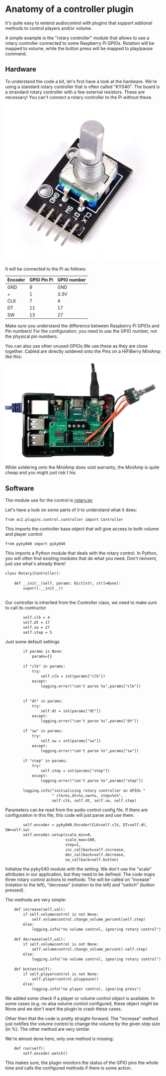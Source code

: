 # Anatomy of a controller plugin

It's quite easy to extend audiocontrol with plugins that support addional methods to control players and/or volume.

A simple example is the "rotary controller" module that allows to use a rotary controller connected to some Raspberry Pi GPIOs. 
Rotation will be mapped to volume, while the button press will be mapped to play/pause command.

## Hardware

To understand the code a bit, let's first have a look at the hardware. We're using a standard rotary controller 
that is often called "KY040". The board is a strandard rotary controller with a few external resistors. These are 
necessary! You can't connect a rotary controller to the Pi without these.

![KY040 rotary controller](ky040.jpg)

It will be connected to the Pi as follows:

| Encoder | GPIO Pin Pi | GPIO number |
|---|---|---|
|GND|9|GND|
|+|1|3.3V|
|CLK|7|4|
|DT|11|17|
|SW|13|27|

Make sure you understand the difference between Raspberry Pi GPIOs and Pin numbers! For the configuration, you need to use the GPIO number, not the physical pin numbers.

You can also use other unused GPIOs.We use these as they are close together. Cabled are directly soldered onto the Pins 
on a HiFiBerry MiniAmp like this:

![Soldered onto the MiniAmp](rotary-soldered.jpg)
While soldering onto the MiniAmp does void warranty, the MiniAmp is quite cheap and you might just risk t
his.
## Software

The module use for the control is [rotary.py](https://github.com/hifiberry/audiocontrol2/blob/master/ac2/plugins/control/rotary.py)

Let's have a look on some parts of it to understand what it does:

```
from ac2.plugins.control.controller import Controller
```

This imports the controller base object that will give access to both volume and player control

```
from pyky040 import pyky040
```

This imports a Python module that deals with the rotary control. In Python, you will often find existing modules that do what you 
need. Don't reinvent, just use what's already there!

```
class Rotary(Controller):

    def __init__(self, params: Dict[str, str]=None):
        super().__init__()
        
```

Our controller is inherited from the Controller class, we need to make sure to call its contructor

```
        self.clk = 4
        self.dt = 17
        self.sw = 27
        self.step = 5
```

Just some default settings

```
        if params is None:
            params={}
        
        if "clk" in params:
            try:
                self.clk = int(params["clk"])
            except:
                logging.error("can't parse %s",params["clk"])
            

        if "dt" in params:
            try:
                self.dt = int(params["dt"])
            except:
                logging.error("can't parse %s",params["dt"])

        if "sw" in params:
            try:
                self.sw = int(params["sw"])
            except:
                logging.error("can't parse %s",params["sw"])
                
        if "step" in params:
            try:
                self.step = int(params["step"])
            except:
                logging.error("can't parse %s",params["step"])
                
        logging.info("initializing rotary controller on GPIOs "
                     " clk=%s,dt=%s,sw=%s, step=%s%",
                     self.clk, self.dt, self.sw, self.step)
```

Parameters can be read from the audio control config file. If there are configuration in this file,
this code will just parse and use them.

```
        self.encoder = pyky040.Encoder(CLK=self.clk, DT=self.dt, SW=self.sw)
        self.encoder.setup(scale_min=0, 
                           scale_max=100, 
                           step=1, 
                           inc_callback=self.increase, 
                           dec_callback=self.decrease, 
                           sw_callback=self.button)
```

Initialize the pyky040 module with the setting. We don't use the "scale" attributes in our 
application, but they need to be defined.
The code maps three rotary control actions to methods. The will be called on "incease" (rotation 
to the left), "decrease" (rotation to the left) and "switch" (button pressed).

The methods are very simple:

```
    def increase(self,val):
        if self.volumecontrol is not None:
            self.volumecontrol.change_volume_percent(self.step)
        else:
            logging.info("no volume control, ignoring rotary control")

    def decrease(self,val):
        if self.volumecontrol is not None:
            self.volumecontrol.change_volume_percent(-self.step)
        else:
            logging.info("no volume control, ignoring rotary control")

    def button(self):
        if self.playercontrol is not None:
            self.playercontrol.playpause()
        else:
            logging.info("no player control, ignoring press")
```

We added some check if a player or volume control object is available. In some cases
(e.g. no alsa volume control configured, these object might be None and we don't want
the plugin to crash these cases.

Other then that the code is pretty straight-forward. The "increase" method just notifies 
the volume control to change the volume by the given step size (in %). The other method
are very similar.

We're almost done here, only one method is missing:

```
    def run(self):
        self.encoder.watch()
```

This makes sure, the plugin monitors the status of the GPIO pins the whole time and calls
the configured methods if there is some action.
